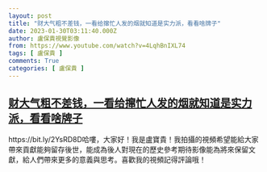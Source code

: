 ```yaml
---
layout: post
title: "财大气粗不差钱，一看给撺忙人发的烟就知道是实力派，看看啥牌子"
date: 2023-01-30T03:11:40.000Z
author: 盧保貴視覺影像
from: https://www.youtube.com/watch?v=4LqhBnIXL74
tags: [ 盧保貴 ]
comments: True
categories: [ 盧保貴 ]
---
```

<!--1675048300000-->
[财大气粗不差钱，一看给撺忙人发的烟就知道是实力派，看看啥牌子](https://www.youtube.com/watch?v=4LqhBnIXL74)
------

<div>
https://bit.ly/2YsRD8D哈嘍，大家好！我是盧寶貴！我拍攝的視頻希望能給大家帶來貢獻能夠留存後世，能成為後人對現在的歷史參考期待影像能為將來保留文獻，給人們帶來更多的意義與思考。喜歡我的視頻記得評論哦！
</div>
